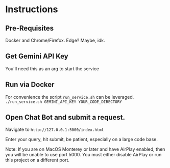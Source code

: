 # Instructions

## Pre-Requisites
Docker and Chrome/Firefox.  Edge? Maybe, idk.

## Get Gemini API Key
You'll need this as an arg to start the service

## Run via Docker
For convenience the script `run_service.sh` can be leveraged.
```./run_service.sh GEMINI_API_KEY YOUR_CODE_DIRECTORY```

## Open Chat Bot and submit a request.
Navigate to `http://127.0.0.1:5000/index.html`

Enter your query, hit submit, be patient, especially on a large code base.

Note: If you are on MacOS Monterey or later and have AirPlay enabled, then you will be unable to use port 5000. You must either disable AirPlay or run this project on a different port.
